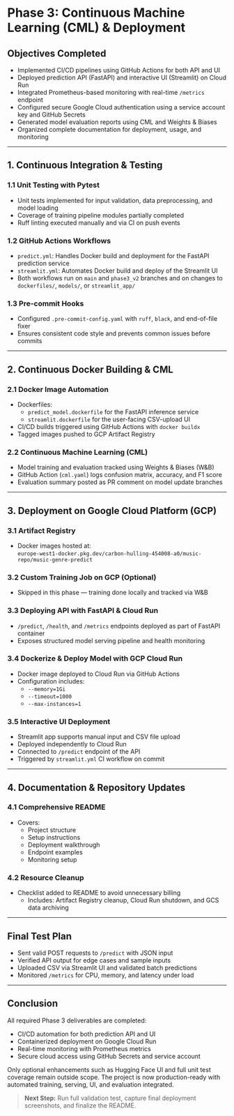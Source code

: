 # Phase 3: Continuous Machine Learning (CML) & Deployment

##  Objectives Completed

- Implemented CI/CD pipelines using GitHub Actions for both API and UI
- Deployed prediction API (FastAPI) and interactive UI (Streamlit) on Cloud Run
- Integrated Prometheus-based monitoring with real-time `/metrics` endpoint
- Configured secure Google Cloud authentication using a service account key and GitHub Secrets
- Generated model evaluation reports using CML and Weights & Biases
- Organized complete documentation for deployment, usage, and monitoring

---

## 1. Continuous Integration & Testing

### 1.1 Unit Testing with Pytest

- Unit tests implemented for input validation, data preprocessing, and model loading
- Coverage of training pipeline modules partially completed
- Ruff linting executed manually and via CI on push events

### 1.2 GitHub Actions Workflows

- `predict.yml`: Handles Docker build and deployment for the FastAPI prediction service
- `streamlit.yml`: Automates Docker build and deploy of the Streamlit UI
- Both workflows run on `main` and `phase3_v2` branches and on changes to `dockerfiles/`, `models/`, or `streamlit_app/`

### 1.3 Pre-commit Hooks

- Configured `.pre-commit-config.yaml` with `ruff`, `black`, and end-of-file fixer
- Ensures consistent code style and prevents common issues before commits

---

## 2. Continuous Docker Building & CML

### 2.1 Docker Image Automation

- Dockerfiles:
  - `predict_model.dockerfile` for the FastAPI inference service
  - `streamlit.dockerfile` for the user-facing CSV-upload UI
- CI/CD builds triggered using GitHub Actions with `docker buildx`
- Tagged images pushed to GCP Artifact Registry

### 2.2 Continuous Machine Learning (CML)

- Model training and evaluation tracked using Weights & Biases (W&B)
- GitHub Action (`cml.yaml`) logs confusion matrix, accuracy, and F1 score
- Evaluation summary posted as PR comment on model update branches

---

## 3. Deployment on Google Cloud Platform (GCP)

### 3.1 Artifact Registry

- Docker images hosted at:  
  `europe-west1-docker.pkg.dev/carbon-hulling-454008-a0/music-repo/music-genre-predict`

### 3.2 Custom Training Job on GCP (Optional)

- Skipped in this phase — training done locally and tracked via W&B

### 3.3 Deploying API with FastAPI & Cloud Run

- `/predict`, `/health`, and `/metrics` endpoints deployed as part of FastAPI container
- Exposes structured model serving pipeline and health monitoring

### 3.4 Dockerize & Deploy Model with GCP Cloud Run

- Docker image deployed to Cloud Run via GitHub Actions
- Configuration includes:
  - `--memory=1Gi`
  - `--timeout=1000`
  - `--max-instances=1`

### 3.5 Interactive UI Deployment

- Streamlit app supports manual input and CSV file upload
- Deployed independently to Cloud Run
- Connected to `/predict` endpoint of the API
- Triggered by `streamlit.yml` CI workflow on commit

---

## 4. Documentation & Repository Updates

### 4.1 Comprehensive README

- Covers:
  - Project structure
  - Setup instructions
  - Deployment walkthrough
  - Endpoint examples
  - Monitoring setup

### 4.2 Resource Cleanup

- Checklist added to README to avoid unnecessary billing
  - Includes: Artifact Registry cleanup, Cloud Run shutdown, and GCS data archiving

---

##  Final Test Plan

- Sent valid POST requests to `/predict` with JSON input
- Verified API output for edge cases and sample inputs
- Uploaded CSV via Streamlit UI and validated batch predictions
- Monitored `/metrics` for CPU, memory, and latency under load

---

##  Conclusion

All required Phase 3 deliverables are completed:

- CI/CD automation for both prediction API and UI
- Containerized deployment on Google Cloud Run
- Real-time monitoring with Prometheus metrics
- Secure cloud access using GitHub Secrets and service account

Only optional enhancements such as Hugging Face UI and full unit test coverage remain outside scope. The project is now production-ready with automated training, serving, UI, and evaluation integrated.

> **Next Step:** Run full validation test, capture final deployment screenshots, and finalize the README. 
